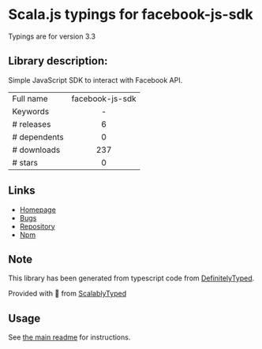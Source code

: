 
# Scala.js typings for facebook-js-sdk

Typings are for version 3.3

## Library description:
Simple JavaScript SDK to interact with Facebook API.

|                    |                 |
| ------------------ | :-------------: |
| Full name          | facebook-js-sdk |
| Keywords           | - |
| # releases         | 6 |
| # dependents       | 0 |
| # downloads        | 237 |
| # stars            | 0 |

## Links
- [Homepage](https://github.com/sohaibilyas/facebook-js-sdk#readme)
- [Bugs](https://github.com/sohaibilyas/facebook-js-sdk/issues)
- [Repository](https://github.com/sohaibilyas/facebook-js-sdk)
- [Npm](https://www.npmjs.com/package/facebook-js-sdk)
    


## Note
This library has been generated from typescript code from [DefinitelyTyped](https://definitelytyped.org).

Provided with :purple_heart: from [ScalablyTyped](https://github.com/oyvindberg/ScalablyTyped)

## Usage
See [the main readme](../../readme.md) for instructions.


